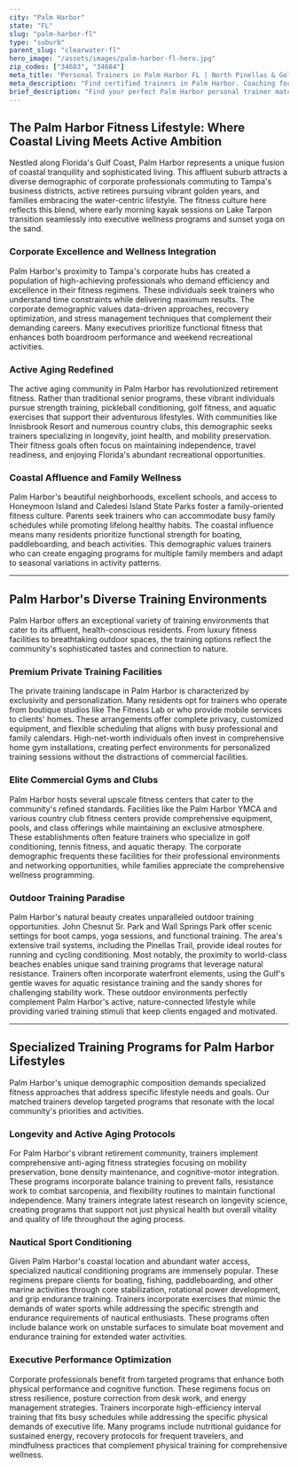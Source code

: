 ```yaml
---
city: "Palm Harbor"
state: "FL"
slug: "palm-harbor-fl"
type: "suburb"
parent_slug: "clearwater-fl"
hero_image: "/assets/images/palm-harbor-fl-hero.jpg"
zip_codes: ["34683", "34684"]
meta_title: "Personal Trainers in Palm Harbor FL | North Pinellas & Golf Fitness"
meta_description: "Find certified trainers in Palm Harbor. Coaching focused on golf performance, family wellness, and accessible community recreation centers."
brief_description: "Find your perfect Palm Harbor personal trainer match today. Our elite service connects you with certified fitness professionals who specialize in the unique needs of Tampa Bay's affluent coastal community. Whether you're a busy corporate executive seeking time-efficient workouts, an active retiree pursuing longevity and mobility, or a family embracing the coastal lifestyle, we match you with trainers who understand Palm Harbor's fitness landscape. From private home gym sessions to beach workouts along the Gulf Coast, our vetted trainers deliver personalized programs for sustainable results. Start your transformation with a trainer who fits your Palm Harbor lifestyle."
---
```

## The Palm Harbor Fitness Lifestyle: Where Coastal Living Meets Active Ambition

Nestled along Florida's Gulf Coast, Palm Harbor represents a unique fusion of coastal tranquility and sophisticated living. This affluent suburb attracts a diverse demographic of corporate professionals commuting to Tampa's business districts, active retirees pursuing vibrant golden years, and families embracing the water-centric lifestyle. The fitness culture here reflects this blend, where early morning kayak sessions on Lake Tarpon transition seamlessly into executive wellness programs and sunset yoga on the sand.

### Corporate Excellence and Wellness Integration

Palm Harbor's proximity to Tampa's corporate hubs has created a population of high-achieving professionals who demand efficiency and excellence in their fitness regimens. These individuals seek trainers who understand time constraints while delivering maximum results. The corporate demographic values data-driven approaches, recovery optimization, and stress management techniques that complement their demanding careers. Many executives prioritize functional fitness that enhances both boardroom performance and weekend recreational activities.

### Active Aging Redefined

The active aging community in Palm Harbor has revolutionized retirement fitness. Rather than traditional senior programs, these vibrant individuals pursue strength training, pickleball conditioning, golf fitness, and aquatic exercises that support their adventurous lifestyles. With communities like Innisbrook Resort and numerous country clubs, this demographic seeks trainers specializing in longevity, joint health, and mobility preservation. Their fitness goals often focus on maintaining independence, travel readiness, and enjoying Florida's abundant recreational opportunities.

### Coastal Affluence and Family Wellness

Palm Harbor's beautiful neighborhoods, excellent schools, and access to Honeymoon Island and Caledesi Island State Parks foster a family-oriented fitness culture. Parents seek trainers who can accommodate busy family schedules while promoting lifelong healthy habits. The coastal influence means many residents prioritize functional strength for boating, paddleboarding, and beach activities. This demographic values trainers who can create engaging programs for multiple family members and adapt to seasonal variations in activity patterns.

---

## Palm Harbor's Diverse Training Environments

Palm Harbor offers an exceptional variety of training environments that cater to its affluent, health-conscious residents. From luxury fitness facilities to breathtaking outdoor spaces, the training options reflect the community's sophisticated tastes and connection to nature.

### Premium Private Training Facilities

The private training landscape in Palm Harbor is characterized by exclusivity and personalization. Many residents opt for trainers who operate from boutique studios like The Fitness Lab or who provide mobile services to clients' homes. These arrangements offer complete privacy, customized equipment, and flexible scheduling that aligns with busy professional and family calendars. High-net-worth individuals often invest in comprehensive home gym installations, creating perfect environments for personalized training sessions without the distractions of commercial facilities.

### Elite Commercial Gyms and Clubs

Palm Harbor hosts several upscale fitness centers that cater to the community's refined standards. Facilities like the Palm Harbor YMCA and various country club fitness centers provide comprehensive equipment, pools, and class offerings while maintaining an exclusive atmosphere. These establishments often feature trainers who specialize in golf conditioning, tennis fitness, and aquatic therapy. The corporate demographic frequents these facilities for their professional environments and networking opportunities, while families appreciate the comprehensive wellness programming.

### Outdoor Training Paradise

Palm Harbor's natural beauty creates unparalleled outdoor training opportunities. John Chesnut Sr. Park and Wall Springs Park offer scenic settings for boot camps, yoga sessions, and functional training. The area's extensive trail systems, including the Pinellas Trail, provide ideal routes for running and cycling conditioning. Most notably, the proximity to world-class beaches enables unique sand training programs that leverage natural resistance. Trainers often incorporate waterfront elements, using the Gulf's gentle waves for aquatic resistance training and the sandy shores for challenging stability work. These outdoor environments perfectly complement Palm Harbor's active, nature-connected lifestyle while providing varied training stimuli that keep clients engaged and motivated.

---

## Specialized Training Programs for Palm Harbor Lifestyles

Palm Harbor's unique demographic composition demands specialized fitness approaches that address specific lifestyle needs and goals. Our matched trainers develop targeted programs that resonate with the local community's priorities and activities.

### Longevity and Active Aging Protocols

For Palm Harbor's vibrant retirement community, trainers implement comprehensive anti-aging fitness strategies focusing on mobility preservation, bone density maintenance, and cognitive-motor integration. These programs incorporate balance training to prevent falls, resistance work to combat sarcopenia, and flexibility routines to maintain functional independence. Many trainers integrate latest research on longevity science, creating programs that support not just physical health but overall vitality and quality of life throughout the aging process.

### Nautical Sport Conditioning

Given Palm Harbor's coastal location and abundant water access, specialized nautical conditioning programs are immensely popular. These regimens prepare clients for boating, fishing, paddleboarding, and other marine activities through core stabilization, rotational power development, and grip endurance training. Trainers incorporate exercises that mimic the demands of water sports while addressing the specific strength and endurance requirements of nautical enthusiasts. These programs often include balance work on unstable surfaces to simulate boat movement and endurance training for extended water activities.

### Executive Performance Optimization

Corporate professionals benefit from targeted programs that enhance both physical performance and cognitive function. These regimens focus on stress resilience, posture correction from desk work, and energy management strategies. Trainers incorporate high-efficiency interval training that fits busy schedules while addressing the specific physical demands of executive life. Many programs include nutritional guidance for sustained energy, recovery protocols for frequent travelers, and mindfulness practices that complement physical training for comprehensive wellness.